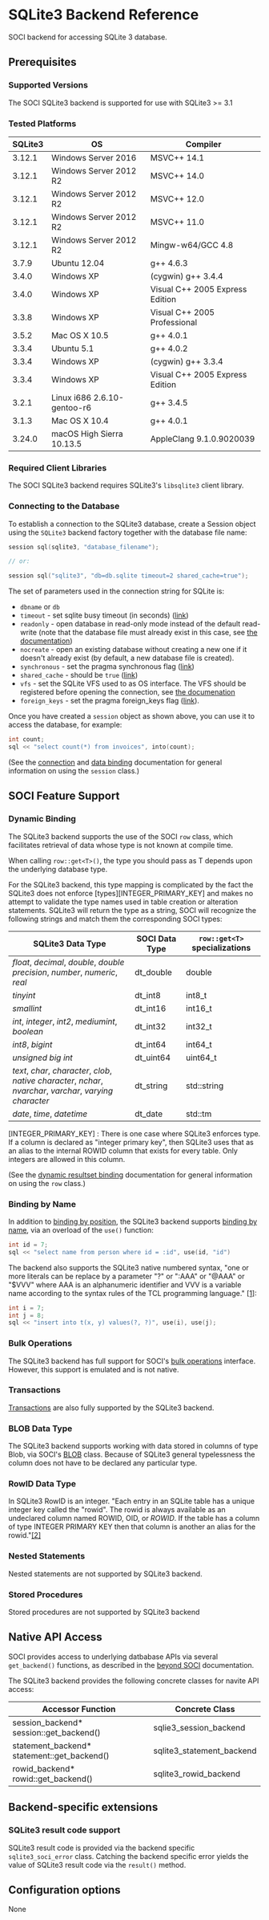 # SQLite3 Backend Reference

SOCI backend for accessing SQLite 3 database.

## Prerequisites

### Supported Versions

The SOCI SQLite3 backend is supported for use with SQLite3 >= 3.1

### Tested Platforms

|SQLite3|OS|Compiler|
|--- |--- |--- |
|3.12.1|Windows Server 2016|MSVC++ 14.1|
|3.12.1|Windows Server 2012 R2|MSVC++ 14.0|
|3.12.1|Windows Server 2012 R2|MSVC++ 12.0|
|3.12.1|Windows Server 2012 R2|MSVC++ 11.0|
|3.12.1|Windows Server 2012 R2|Mingw-w64/GCC 4.8|
|3.7.9|Ubuntu 12.04|g++ 4.6.3|
|3.4.0|Windows XP|(cygwin) g++ 3.4.4|
|3.4.0|Windows XP|Visual C++ 2005 Express Edition|
|3.3.8|Windows XP|Visual C++ 2005 Professional|
|3.5.2|Mac OS X 10.5|g++ 4.0.1|
|3.3.4|Ubuntu 5.1|g++ 4.0.2|
|3.3.4|Windows XP|(cygwin) g++ 3.3.4|
|3.3.4|Windows XP|Visual C++ 2005 Express Edition|
|3.2.1|Linux i686 2.6.10-gentoo-r6|g++ 3.4.5|
|3.1.3|Mac OS X 10.4|g++ 4.0.1|
|3.24.0|macOS High Sierra 10.13.5|AppleClang 9.1.0.9020039|

### Required Client Libraries

The SOCI SQLite3 backend requires SQLite3's `libsqlite3` client library.

### Connecting to the Database

To establish a connection to the SQLite3 database, create a Session object using the `SQLite3` backend factory together with the database file name:

```cpp
session sql(sqlite3, "database_filename");

// or:

session sql("sqlite3", "db=db.sqlite timeout=2 shared_cache=true");
```

The set of parameters used in the connection string for SQLite is:

* `dbname` or `db`
* `timeout` - set sqlite busy timeout (in seconds) ([link](http://www.sqlite.org/c3ref/busy_timeout.html))
* `readonly` - open database in read-only mode instead of the default read-write (note that the database file must already exist in this case, see [the documentation](https://www.sqlite.org/c3ref/open.html))
* `nocreate` - open an existing database without creating a new one if it doesn't already exist (by default, a new database file is created).
* `synchronous` - set the pragma synchronous flag ([link](http://www.sqlite.org/pragma.html#pragma_synchronous))
* `shared_cache` - should be `true` ([link](http://www.sqlite.org/c3ref/enable_shared_cache.html))
* `vfs` - set the SQLite VFS used to as OS interface. The VFS should be registered before opening the connection, see [the documenation](https://www.sqlite.org/vfs.html)
* `foreign_keys` - set the pragma foreign_keys flag ([link](https://www.sqlite.org/pragma.html#pragma_foreign_keys)).

Once you have created a `session` object as shown above, you can use it to access the database, for example:

```cpp
int count;
sql << "select count(*) from invoices", into(count);
```

(See the [connection](../connections.md) and [data binding](../binding.md) documentation for general information on using the `session` class.)

## SOCI Feature Support

### Dynamic Binding

The SQLite3 backend supports the use of the SOCI `row` class, which facilitates retrieval of data whose type is not known at compile time.

When calling `row::get<T>()`, the type you should pass as T depends upon the underlying database type.

For the SQLite3 backend, this type mapping is complicated by the fact the SQLite3 does not enforce [types][INTEGER_PRIMARY_KEY] and makes no attempt to validate the type names used in table creation or alteration statements. SQLite3 will return the type as a string, SOCI will recognize the following strings and match them the corresponding SOCI types:

| SQLite3 Data Type                                                                                            | SOCI Data Type | `row::get<T>` specializations |
| ------------------------------------------------------------------------------------------------------------ | -------------- | ----------------------------- |
| *float*, *decimal*, *double*, *double precision*, *number*, *numeric*, *real*                                | dt_double      | double                        |
| *tinyint*                                                                                                    | dt_int8        | int8_t                        |
| *smallint*                                                                                                   | dt_int16       | int16_t                       |
| *int*, *integer*, *int2*, *mediumint*, *boolean*                                                             | dt_int32       | int32_t                       |
| *int8*, *bigint*                                                                                             | dt_int64       | int64_t                       |
| *unsigned big int*                                                                                           | dt_uint64      | uint64_t                      |
| *text*, *char*, *character*, *clob*, *native character*, *nchar*, *nvarchar*, *varchar*, *varying character* | dt_string      | std::string                   |
| *date*, *time*, *datetime*                                                                                   | dt_date        | std::tm                       |

[INTEGER_PRIMARY_KEY] : There is one case where SQLite3 enforces type. If a column is declared as "integer primary key", then SQLite3 uses that as an alias to the internal ROWID column that exists for every table.  Only integers are allowed in this column.

(See the [dynamic resultset binding](../types.md#dynamic-binding) documentation for general information on using the `row` class.)

### Binding by Name

In addition to [binding by position](../binding.md#binding-by-position), the SQLite3 backend supports [binding by name](../binding.md#binding-by-name), via an overload of the `use()` function:

```cpp
int id = 7;
sql << "select name from person where id = :id", use(id, "id")
```

The backend also supports the SQLite3 native numbered syntax, "one or more literals can be replace by a parameter "?" or ":AAA" or "@AAA" or "$VVV" where AAA is an alphanumeric identifier and VVV is a variable name according to the syntax rules of the TCL programming language." [[1]](http://www.sqlite.org/capi3ref.html#sqlite3_bind_int):

```cpp
int i = 7;
int j = 8;
sql << "insert into t(x, y) values(?, ?)", use(i), use(j);
```

### Bulk Operations

The SQLite3 backend has full support for SOCI's [bulk operations](../binding.md#bulk-operations) interface.  However, this support is emulated and is not native.

### Transactions

[Transactions](../transactions.md) are also fully supported by the SQLite3 backend.

### BLOB Data Type

The SQLite3 backend supports working with data stored in columns of type Blob, via SOCI's [BLOB](../lobs.md) class. Because of SQLite3 general typelessness the column does not have to be declared any particular type.

### RowID Data Type

In SQLite3 RowID is an integer. "Each entry in an SQLite table has a unique integer key called the "rowid". The rowid is always available as an undeclared column named ROWID, OID, or _ROWID_. If the table has a column of type INTEGER PRIMARY KEY then that column is another an alias for the rowid."[[2]](http://www.sqlite.org/capi3ref.html#sqlite3_last_insert_rowid)

### Nested Statements

Nested statements are not supported by SQLite3 backend.

### Stored Procedures

Stored procedures are not supported by SQLite3 backend

## Native API Access

SOCI provides access to underlying datbabase APIs via several `get_backend()` functions, as described in the [beyond SOCI](../beyond.md) documentation.

The SQLite3 backend provides the following concrete classes for navite API access:

|Accessor Function|Concrete Class|
|--- |--- |
|session_backend* session::get_backend()|sqlie3_session_backend|
|statement_backend* statement::get_backend()|sqlite3_statement_backend|
|rowid_backend* rowid::get_backend()|sqlite3_rowid_backend|

## Backend-specific extensions

### SQLite3 result code support

SQLite3 result code is provided via the backend specific `sqlite3_soci_error` class. Catching the backend specific error yields the value of SQLite3 result code via the `result()` method.

## Configuration options

None
